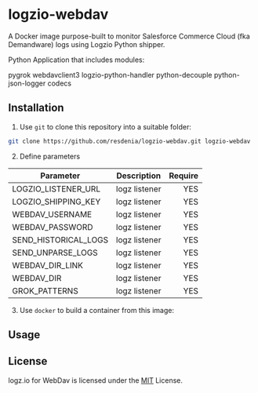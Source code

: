 # logzio-webdav

A Docker image purpose-built to monitor Salesforce Commerce Cloud (fka Demandware) logs using Logzio Python shipper.

Python Application that includes modules:

pygrok
webdavclient3
logzio-python-handler
python-decouple
python-json-logger
codecs

## Installation

1. Use `git` to clone this repository into a suitable folder:

```sh
git clone https://github.com/resdenia/logzio-webdav.git logzio-webdav
```

2. Define parameters

| Parameter            |  Description  | Require |
| -------------------- | :-----------: | ------: |
| LOGZIO_LISTENER_URL  | logz listener |     YES |
| LOGZIO_SHIPPING_KEY  | logz listener |     YES |
| WEBDAV_USERNAME      | logz listener |     YES |
| WEBDAV_PASSWORD      | logz listener |     YES |
| SEND_HISTORICAL_LOGS | logz listener |     YES |
| SEND_UNPARSE_LOGS    | logz listener |     YES |
| WEBDAV_DIR_LINK      | logz listener |     YES |
| WEBDAV_DIR           | logz listener |     YES |
| GROK_PATTERNS        | logz listener |     YES |

3. Use `docker` to build a container from this image:

## Usage

## License

logz.io for WebDav is licensed under the [MIT](https://github.com/logzio/webdav-fetcher/blob/master/LICENSE) License.
